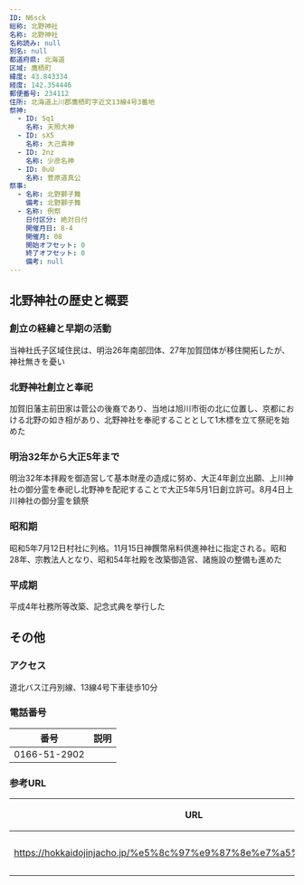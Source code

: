 ```yaml
---
ID: N6sck
総称: 北野神社
名称: 北野神社
名称読み: null
別名: null
都道府県: 北海道
区域: 鷹栖町
緯度: 43.843334
経度: 142.354446
郵便番号: 234112
住所: 北海道上川郡鷹栖町字近文13線4号3番地
祭神:
  - ID: Sq1
    名称: 天照大神
  - ID: sX5
    名称: 大己貴神
  - ID: 2nz
    名称: 少彦名神
  - ID: 0uU
    名称: 菅原道真公
祭事:
  - 名称: 北野獅子舞
    備考: 北野獅子舞
  - 名称: 例祭
    日付区分: 絶対日付
    開催月日: 8-4
    開催月: 08
    開始オフセット: 0
    終了オフセット: 0
    備考: null
---
```


## 北野神社の歴史と概要

### 創立の経緯と早期の活動

当神社氏子区域住民は、明治26年南部団体、27年加賀団体が移住開拓したが、神社無きを憂い

### 北野神社創立と奉祀

加賀旧藩主前田家は菅公の後裔であり、当地は旭川市街の北に位置し、京都における北野の如き相があり、北野神社を奉祀することとして1木標を立て祭祀を始めた

### 明治32年から大正5年まで

明治32年本拝殿を御造営して基本財産の造成に努め、大正4年創立出願、上川神社の御分霊を奉祀し北野神を配祀することで大正5年5月1日創立許可。8月4日上川神社の御分霊を鎮祭

### 昭和期

昭和5年7月12日村社に列格。11月15日神饌幣帛料供進神社に指定される。昭和28年、宗教法人となり、昭和54年社殿を改築御造営、諸施設の整備も進めた

### 平成期

平成4年社務所等改築、記念式典を挙行した

## その他

### アクセス

道北バス江丹別線、13線4号下車徒歩10分

### 電話番号

| 番号         | 説明 |
| ------------ | ---- |
| 0166-51-2902 |      |

### 参考URL

| URL                                                               | 説明   |
| ----------------------------------------------------------------- | ------ |
| https://hokkaidojinjacho.jp/%e5%8c%97%e9%87%8e%e7%a5%9e%e7%a4%be/ | 神社庁 |
